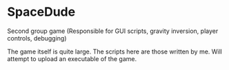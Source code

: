 # SpaceDude
Second group game (Responsible for GUI scripts, gravity inversion, player controls, debugging)

The game itself is quite large.  The scripts here are those written by me.  Will attempt to upload an executable of the game.
